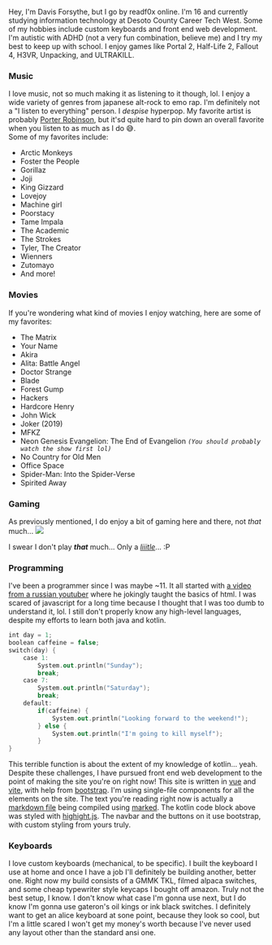 Hey, I'm Davis Forsythe, but I go by readf0x online. I'm 16 and currently studying information technology at Desoto County Career Tech West. Some of my hobbies include custom keyboards and front end web development. I'm autistic with ADHD (not a very fun combination, believe me) and I try my best to keep up with school. I enjoy games like Portal 2, Half-Life 2, Fallout 4, H3VR, Unpacking, and ULTRAKILL.

### <div class="head-wrapper"><span class="head pe-1">Music</span></div>

I love music, not so much making it as listening to it though, lol. I enjoy a wide variety of genres from japanese alt-rock to emo rap. I'm definitely not a "I listen to everything" person. I _despise_ hyperpop. My favorite artist is probably [Porter Robinson](https://www.youtube.com/@porterrobinson), but it'sd quite hard to pin down an overall favorite when you listen to as much as I do 😅.<br>
Some of my favorites include:

-   Arctic Monkeys
-   Foster the People
-   Gorillaz
-   Joji
-   King Gizzard
-   Lovejoy
-   Machine girl
-   Poorstacy
-   Tame Impala
-   The Academic
-   The Strokes
-   Tyler, The Creator
-   Wienners
-   Zutomayo
-   And more!

<!-- TODO: add to search index -->

### <div class="head-wrapper"><span class="head pe-1">Movies</span></div>

If you're wondering what kind of movies I enjoy watching, here are some of my favorites:

-   The Matrix
-   Your Name
-   Akira
-   Alita: Battle Angel
-   Doctor Strange
-   Blade
-   Forest Gump
-   Hackers
-   Hardcore Henry
-   John Wick
-   Joker (2019)
-   MFKZ
-   Neon Genesis Evangelion: The End of Evangelion _`(You should probably watch the show first lol)`_
-   No Country for Old Men
-   Office Space
-   Spider-Man: Into the Spider-Verse
-   Spirited Away

### <div class="head-wrapper"><span class="head pe-1">Gaming</span></div>

As previously mentioned, I do enjoy a bit of gaming here and there, not _that_ much...
![](/images/sarcasm.png)

I swear I don't play **_that_** much... Only a [_liiitle_](https://steamtime.info/s/76561198311420145)... :P

### <div class="head-wrapper"><span class="head pe-1">Programming</span></div>

I've been a programmer since I was maybe ~11. It all started with [a video from a russian youtuber](https://www.youtube.com/watch?v=ttcOHNlNKPE) where he jokingly taught the basics of html. I was scared of javascript for a long time because I thought that I was too dumb to understand it, lol. I still don't properly know any high-level languages, despite my efforts to learn both java and kotlin.

```kotlin
int day = 1;
boolean caffeine = false;
switch(day) {
    case 1:
        System.out.println("Sunday");
        break;
    case 7:
        System.out.println("Saturday");
        break;
    default:
        if(caffeine) {
            System.out.println("Looking forward to the weekend!");
        } else {
            System.out.println("I'm going to kill myself");
        }
}
```

This terrible function is about the extent of my knowledge of kotlin... yeah. Despite these challenges, I have pursued front end web development to the point of making the site you're on right now! This site is written in [vue](https://vuejs.org/) and [vite](https://vitejs.dev/), with help from [bootstrap](https://getbootstrap.com/). I'm using single-file components for all the elements on the site. The text you're reading right now is actually a [markdown file](/markdown/About.md) being compiled using [marked](https://marked.js.org/). The kotlin code block above was styled with [highight.js](https://highlightjs.org/). The navbar and the buttons on it use bootstrap, with custom styling from yours truly.

### <div class="head-wrapper"><span class="head pe-1">Keyboards</span></div>

I love custom keyboards (mechanical, to be specific). I built the keyboard I use at home and once I have a job I'll definitely be building another, better one. Right now my build consists of a GMMK TKL, filmed alpaca switches, and some cheap typewriter style keycaps I bought off amazon. Truly not the best setup, I know. I don't know what case I'm gonna use next, but I do know I'm gonna use gateron's oil kings or ink black switches. I definitely want to get an alice keyboard at sone point, because they look so cool, but I'm a little scared I won't get my money's worth because I've never used any layout other than the standard ansi one.

